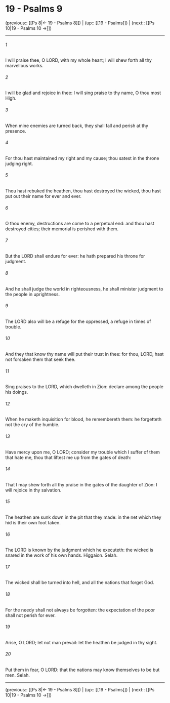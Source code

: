 # 19 - Psalms 9

(previous:: [[Ps 8|← 19 - Psalms 8]]) | (up:: [[19 - Psalms]]) | (next:: [[Ps 10|19 - Psalms 10 →]])

***


###### 1 
I will praise thee, O LORD, with my whole heart; I will shew forth all thy marvellous works. 

###### 2 
I will be glad and rejoice in thee: I will sing praise to thy name, O thou most High. 

###### 3 
When mine enemies are turned back, they shall fall and perish at thy presence. 

###### 4 
For thou hast maintained my right and my cause; thou satest in the throne judging right. 

###### 5 
Thou hast rebuked the heathen, thou hast destroyed the wicked, thou hast put out their name for ever and ever. 

###### 6 
O thou enemy, destructions are come to a perpetual end: and thou hast destroyed cities; their memorial is perished with them. 

###### 7 
But the LORD shall endure for ever: he hath prepared his throne for judgment. 

###### 8 
And he shall judge the world in righteousness, he shall minister judgment to the people in uprightness. 

###### 9 
The LORD also will be a refuge for the oppressed, a refuge in times of trouble. 

###### 10 
And they that know thy name will put their trust in thee: for thou, LORD, hast not forsaken them that seek thee. 

###### 11 
Sing praises to the LORD, which dwelleth in Zion: declare among the people his doings. 

###### 12 
When he maketh inquisition for blood, he remembereth them: he forgetteth not the cry of the humble. 

###### 13 
Have mercy upon me, O LORD; consider my trouble which I suffer of them that hate me, thou that liftest me up from the gates of death: 

###### 14 
That I may shew forth all thy praise in the gates of the daughter of Zion: I will rejoice in thy salvation. 

###### 15 
The heathen are sunk down in the pit that they made: in the net which they hid is their own foot taken. 

###### 16 
The LORD is known by the judgment which he executeth: the wicked is snared in the work of his own hands. Higgaion. Selah. 

###### 17 
The wicked shall be turned into hell, and all the nations that forget God. 

###### 18 
For the needy shall not always be forgotten: the expectation of the poor shall not perish for ever. 

###### 19 
Arise, O LORD; let not man prevail: let the heathen be judged in thy sight. 

###### 20 
Put them in fear, O LORD: that the nations may know themselves to be but men. Selah.

***

(previous:: [[Ps 8|← 19 - Psalms 8]]) | (up:: [[19 - Psalms]]) | (next:: [[Ps 10|19 - Psalms 10 →]])
